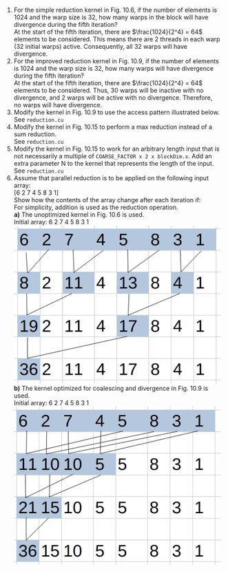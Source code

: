 1) For the simple reduction kernel in Fig. 10.6, if the number of elements is 1024 and the warp size is 32, how many warps in the block will have divergence during the fifth iteration?  
At the start of the fifth iteration, there are $\frac{1024}{2^4} = 64$ elements to be considered. This means there are 2 threads in each warp (32 initial warps) active. Consequently, all 32 warps will have divergence.   
2) For the improved reduction kernel in Fig. 10.9, if the number of elements is 1024 and the warp size is 32, how many warps will have divergence during the fifth iteration?  
At the start of the fifth iteration, there are $\frac{1024}{2^4} = 64$ elements to be considered. Thus, 30 warps will be inactive with no divergence, and 2 warps will be active with no divergence. Therefore, no warps will have divergence.
3) Modify the kernel in Fig. 10.9 to use the access pattern illustrated below.  
See `reduction.cu`  
4) Modify the kernel in Fig. 10.15 to perform a max reduction instead of a sum reduction.  
See `reduction.cu`  
5) Modify the kernel in Fig. 10.15 to work for an arbitrary length input that is not necessarily a multiple of `COARSE_FACTOR x 2 x blockDim.x`. Add an extra parameter N to the kernel that represents the length of the input.  
See `reduction.cu`  
6) Assume that parallel reduction is to be applied on the following input array:  
[6 2 7 4 5 8 3 1]  
Show how the contents of the array change after each iteration if:  
For simplicity, addition is used as the reduction operation.  
**a)** The unoptimized kernel in Fig. 10.6 is used.  
Initial array: 6 2 7 4 5 8 3 1  
![alt text](image.png)
**b)** The kernel optimized for coalescing and divergence in Fig. 10.9 is used.  
Initial array: 6 2 7 4 5 8 3 1  
![alt text](image-1.png)